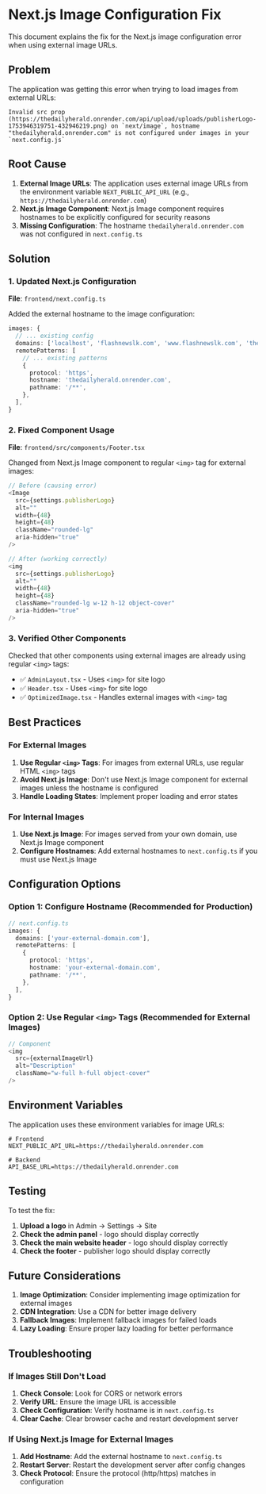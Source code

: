 # Next.js Image Configuration Fix

This document explains the fix for the Next.js image configuration error when using external image URLs.

## Problem

The application was getting this error when trying to load images from external URLs:

```
Invalid src prop (https://thedailyherald.onrender.com/api/upload/uploads/publisherLogo-1753946319751-432946219.png) on `next/image`, hostname "thedailyherald.onrender.com" is not configured under images in your `next.config.js`
```

## Root Cause

1. **External Image URLs**: The application uses external image URLs from the environment variable `NEXT_PUBLIC_API_URL` (e.g., `https://thedailyherald.onrender.com`)
2. **Next.js Image Component**: Next.js Image component requires hostnames to be explicitly configured for security reasons
3. **Missing Configuration**: The hostname `thedailyherald.onrender.com` was not configured in `next.config.ts`

## Solution

### 1. Updated Next.js Configuration

**File**: `frontend/next.config.ts`

Added the external hostname to the image configuration:

```typescript
images: {
  // ... existing config
  domains: ['localhost', 'flashnewslk.com', 'www.flashnewslk.com', 'thedailyherald.onrender.com'],
  remotePatterns: [
    // ... existing patterns
    {
      protocol: 'https',
      hostname: 'thedailyherald.onrender.com',
      pathname: '/**',
    },
  ],
}
```

### 2. Fixed Component Usage

**File**: `frontend/src/components/Footer.tsx`

Changed from Next.js Image component to regular `<img>` tag for external images:

```typescript
// Before (causing error)
<Image 
  src={settings.publisherLogo} 
  alt="" 
  width={48}
  height={48}
  className="rounded-lg"
  aria-hidden="true"
/>

// After (working correctly)
<img 
  src={settings.publisherLogo} 
  alt="" 
  width={48}
  height={48}
  className="rounded-lg w-12 h-12 object-cover"
  aria-hidden="true"
/>
```

### 3. Verified Other Components

Checked that other components using external images are already using regular `<img>` tags:

- ✅ `AdminLayout.tsx` - Uses `<img>` for site logo
- ✅ `Header.tsx` - Uses `<img>` for site logo
- ✅ `OptimizedImage.tsx` - Handles external images with `<img>` tag

## Best Practices

### For External Images

1. **Use Regular `<img>` Tags**: For images from external URLs, use regular HTML `<img>` tags
2. **Avoid Next.js Image**: Don't use Next.js Image component for external images unless the hostname is configured
3. **Handle Loading States**: Implement proper loading and error states

### For Internal Images

1. **Use Next.js Image**: For images served from your own domain, use Next.js Image component
2. **Configure Hostnames**: Add external hostnames to `next.config.ts` if you must use Next.js Image

## Configuration Options

### Option 1: Configure Hostname (Recommended for Production)

```typescript
// next.config.ts
images: {
  domains: ['your-external-domain.com'],
  remotePatterns: [
    {
      protocol: 'https',
      hostname: 'your-external-domain.com',
      pathname: '/**',
    },
  ],
}
```

### Option 2: Use Regular `<img>` Tags (Recommended for External Images)

```typescript
// Component
<img 
  src={externalImageUrl} 
  alt="Description"
  className="w-full h-full object-cover"
/>
```

## Environment Variables

The application uses these environment variables for image URLs:

```env
# Frontend
NEXT_PUBLIC_API_URL=https://thedailyherald.onrender.com

# Backend  
API_BASE_URL=https://thedailyherald.onrender.com
```

## Testing

To test the fix:

1. **Upload a logo** in Admin → Settings → Site
2. **Check the admin panel** - logo should display correctly
3. **Check the main website header** - logo should display correctly
4. **Check the footer** - publisher logo should display correctly

## Future Considerations

1. **Image Optimization**: Consider implementing image optimization for external images
2. **CDN Integration**: Use a CDN for better image delivery
3. **Fallback Images**: Implement fallback images for failed loads
4. **Lazy Loading**: Ensure proper lazy loading for better performance

## Troubleshooting

### If Images Still Don't Load

1. **Check Console**: Look for CORS or network errors
2. **Verify URL**: Ensure the image URL is accessible
3. **Check Configuration**: Verify hostname is in `next.config.ts`
4. **Clear Cache**: Clear browser cache and restart development server

### If Using Next.js Image for External Images

1. **Add Hostname**: Add the external hostname to `next.config.ts`
2. **Restart Server**: Restart the development server after config changes
3. **Check Protocol**: Ensure the protocol (http/https) matches in configuration 